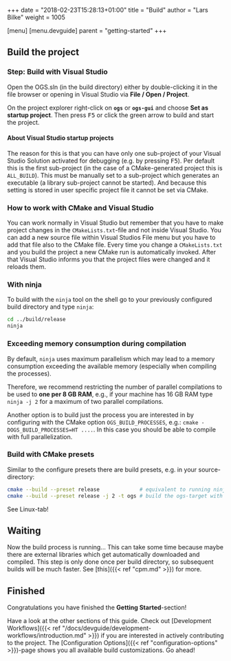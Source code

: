 +++
date = "2018-02-23T15:28:13+01:00"
title = "Build"
author = "Lars Bilke"
weight = 1005

[menu]
  [menu.devguide]
    parent = "getting-started"
+++

## Build the project

<div class='win'>

### Step: Build with Visual Studio

Open the OGS.sln (in the build directory) either by double-clicking it in the file browser or opening in Visual Studio via **File / Open / Project**.

On the project explorer right-click on **`ogs`** or **`ogs-gui`** and choose **Set as startup project**. Then press <kbd>F5</kbd> or click the green arrow to build and start the project.

#### About Visual Studio startup projects

The reason for this is that you can have only one sub-project of your Visual Studio Solution activated for debugging (e.g. by pressing <kbd>F5</kbd>). Per default this is the first sub-project (in the case of a CMake-generated project this is `ALL_BUILD`). This must be manually set to a sub-project which generates an executable (a library sub-project cannot be started). And because this setting is stored in user specific project file it cannot be set via CMake.

### How to work with CMake and Visual Studio

You can work normally in Visual Studio but remember that you have to make project changes in the `CMakeLists.txt`-file and not inside Visual Studio. You can add a new source file within Visual Studios File menu but you have to add that file also to the CMake file. Every time you change a `CMakeLists.txt` and you build the project a new CMake run is automatically invoked. After that Visual Studio informs you that the project files were changed and it reloads them.
</div>

<div class='linux'>

### With ninja

To build with the `ninja` tool on the shell go to your previously configured build directory and type `ninja`:

```bash
cd ../build/release
ninja
```

<div class="note">

<h3><i class="fal fa-exclamation-triangle"></i> Exceeding memory consumption during compilation</h3>

By default, `ninja` uses maximum parallelism which may lead to a memory consumption exceeding the available memory (especially when compiling the processes).

Therefore, we recommend restricting the number of parallel compilations to be used to **one per 8 GB RAM**, e.g., if your machine has 16 GB RAM type `ninja -j 2` for a maximum of two parallel compilations.

Another option is to build just the process you are interested in by configuring with the CMake option `OGS_BUILD_PROCESSES`, e.g.: `cmake -DOGS_BUILD_PROCESSES=HT ....`. In this case you should be able to compile with full parallelization.

<h3>Build with CMake presets</h3>

Similar to the configure presets there are build presets, e.g. in your source-directory:

```bash
cmake --build --preset release             # equivalent to running ninja above
cmake --build --preset release -j 2 -t ogs # build the ogs-target with 2 threads
```

</div>

</div>

<div class='mac'>

See Linux-tab!

</div>

## Waiting

Now the build process is running... This can take some time because maybe there are external libraries which get automatically downloaded and compiled. This step is only done once per build directory, so subsequent builds will be much faster. See [this]({{< ref "cpm.md" >}}) for more.

## Finished

Congratulations you have finished the **Getting Started**-section!

Have a look at the other sections of this guide. Check out [Development Workflows]({{< ref "/docs/devguide/development-workflows/introduction.md" >}}) if you are interested in actively contributing to the project. The [Configuration Options]({{< ref "configuration-options" >}})-page shows you all available build customizations. Go ahead!
